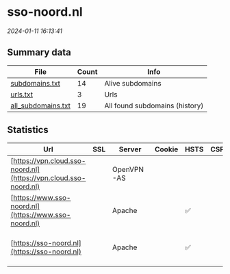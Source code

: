 # sso-noord.nl
*2024-01-11 16:13:41*
## Summary data


| File       | Count | Info |
|------------|-------|------|
|[subdomains.txt](/data/sso-noord.nl/subdomains.txt)|14|Alive subdomains|
|[urls.txt](/data/sso-noord.nl/urls.txt)|3|Urls|
|[all_subdomains.txt](/data/sso-noord.nl/all_subdomains.txt)|19|All found subdomains (history)|


## Statistics


| Url | SSL | Server | Cookie | HSTS | CSP | XFO | XXP | RP | Tech |Title |
|------------|-------|------|------|------|------|------|------|------|------|------|
|[https://vpn.cloud.sso-noord.nl](https://vpn.cloud.sso-noord.nl)| |OpenVPN-AS| | | | :white_check_mark: | | :white_check_mark: |||
|[https://www.sso-noord.nl](https://www.sso-noord.nl)| |Apache| |:white_check_mark: | | | | :white_check_mark: |Apache HTTP Server HSTS|Shared Service O...|
|[https://sso-noord.nl](https://sso-noord.nl)| |Apache| |:white_check_mark: | | | | :white_check_mark: |Apache HTTP Server HSTS|Shared Service O...|